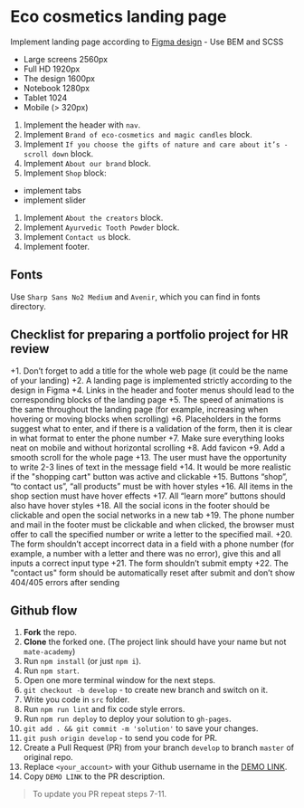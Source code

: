 # Eco cosmetics landing page
Implement landing page according to [Figma design](https://www.figma.com/file/Fz588JKGuPS2Bk21De4KE5/brand_of_eco-cosmetics-(Edit)?node-id=1%3A2
) - Use BEM and SCSS
- Large screens 2560px
- Full HD 1920px
- The design 1600px
- Notebook 1280px
- Tablet 1024
- Mobile (> 320px)

1. Implement the header with `nav`.
1. Implement `Brand of eco-cosmetics and magic candles` block.
1. Implement `If you choose the gifts of nature and care about it’s - scroll down` block.
1. Implement `About our brand` block.
1. Implement `Shop` block:
  - implement tabs
  - implement slider
1. Implement `About the creators` block.
1. Implement `Ayurvedic Tooth Powder` block.
1. Implement `Contact us` block.
1. Implement footer.

## Fonts
Use `Sharp Sans No2 Medium` and `Avenir`, which you can find in fonts directory.


## Checklist for preparing a portfolio project for HR review

+1. Don’t forget to add a title for the whole web page (it could be the name of your landing)
+2. A landing page is implemented strictly according to the design in Figma
+4. Links in the header and footer menus should lead to the corresponding blocks of the landing page
+5. The speed of animations is the same throughout the landing page (for example, increasing when hovering or moving blocks when scrolling)
+6. Placeholders in the forms suggest what to enter, and if there is a validation of the form, then it is clear in what format to enter the phone number
+7. Make sure everything looks neat on mobile and without horizontal scrolling
+8. Add favicon
+9. Add a smooth scroll for the whole page
+13. The user must have the opportunity to write 2-3 lines of text in the message field
+14. It would be more realistic if the "shopping cart" button was active and clickable
+15. Buttons “shop”, “to contact us”, “all products” must be with hover styles
+16. All items in the shop section must have hover effects
+17. All “learn more” buttons should also have hover styles
+18. All the social icons in the footer should be clickable and open the social networks in a new tab
+19. The phone number and mail in the footer must be clickable and when clicked, the browser must offer to call the specified number or write a letter to the specified mail.
+20. The form shouldn’t accept incorrect data in a field with a phone number (for example, a number with a letter and there was no error), give this and all inputs a correct input type
+21. The form shouldn’t submit empty
+22. The "contact us" form should be automatically reset after submit and don’t show 404/405 errors after sending


## Github flow
1. **Fork** the repo.
2. **Clone** the forked one. (The project link should have your name but not `mate-academy`)
3. Run `npm install` (or just `npm i`).
4. Run `npm start`.
5. Open one more terminal window for the next steps.
6. `git checkout -b develop` - to create new branch and switch on it.
7. Write you code in `src` folder.
8. Run `npm run lint` and fix code style errors.
9. Run `npm run deploy` to deploy your solution to `gh-pages`.
10. `git add . && git commit -m 'solution'` to save your changes.
11. `git push origin develop` - to send you code for PR.
12. Create a Pull Request (PR) from your branch `develop` to branch `master` of original repo.
13. Replace `<your_account>` with your Github username in the
  [DEMO LINK](https://<your_account>.github.io/Eco_cosmetics/).
14. Copy `DEMO LINK` to the PR description.

> To update you PR repeat steps 7-11.
